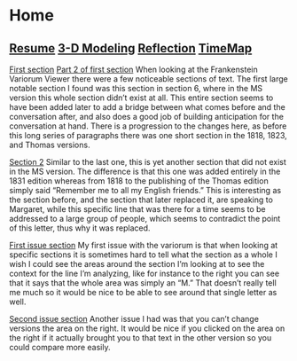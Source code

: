 # Home
## [Resume](resume.md) [3-D Modeling](blender.md) [Reflection](reflection.md) [TimeMap](http://timemapper.okfnlabs.org/anon/bh0cvj-ben-simon-digit100-timemap#0)

[First section](section2.png)
[Part 2 of first section](section2.2.png)
	When looking at the Frankenstein Variorum Viewer there were a few noticeable sections of text. The first large notable section I found was this section in section 6, where in the MS version this whole section didn’t exist at all. This entire section seems to have been added later to add a bridge between what comes before and the conversation after, and also does a good job of building anticipation for the conversation at hand. There is a progression to the changes here, as before this long series of paragraphs there was one short section in the 1818, 1823, and Thomas versions. 

[Section 2](Section1.png)
  Similar to the last one, this is yet another section that did not exist in the MS version. The difference is that this one was added entirely in the 1831 edition whereas from 1818 to the publishing of the Thomas edition simply said “Remember me to all my English friends.” This is interesting as the section before, and the section that later replaced it, are speaking to Margaret, while this specific line that was there for a time seems to be addressed to a large group of people, which seems to contradict the point of this letter, thus why it was replaced.

[First issue section](Issue1.png)
  My first issue with the variorum is that when looking at specific sections it is sometimes hard to tell what the section as a whole I wish I could see the areas around the section I’m looking at to see the context for the line I’m analyzing, like for instance to the right you can see that it says that the whole area was simply an “M.” That doesn’t really tell me much so it would be nice to be able to see around that single letter as well.

[Second issue section](Issue3.png)
  Another issue I had was that you can’t change versions the area on the right. It would be nice if you clicked on the area on the right if it actually brought you to that text in the other version so you could compare more easily. 
